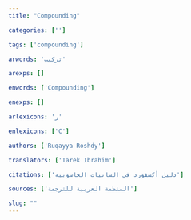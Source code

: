 ```yaml
---
title: "Compounding"

categories: ['']

tags: ['compounding']

arwords: 'تركيب'

arexps: []

enwords: ['Compounding']

enexps: []

arlexicons: 'ر'

enlexicons: ['C']

authors: ['Ruqayya Roshdy']

translators: ['Tarek Ibrahim']

citations: ['دليل أكسفورد في السانيات الحاسوبية']

sources: ['المنظمة العربية للترجمة']

slug: ""
---
```

